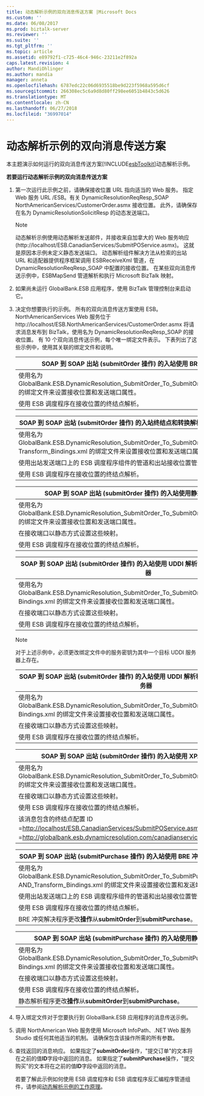 ```yaml
---
title: 动态解析示例的双向消息传送方案 |Microsoft Docs
ms.custom: ''
ms.date: 06/08/2017
ms.prod: biztalk-server
ms.reviewer: ''
ms.suite: ''
ms.tgt_pltfrm: ''
ms.topic: article
ms.assetid: e89792f1-c725-46c4-946c-23211e2f892a
caps.latest.revision: 4
author: MandiOhlinger
ms.author: mandia
manager: anneta
ms.openlocfilehash: 6787edc22c06d6935518be9d223f5968a595d6cf
ms.sourcegitcommit: 266308ec5c6a9d8d80ff298ee6051b4843c5d626
ms.translationtype: MT
ms.contentlocale: zh-CN
ms.lasthandoff: 06/27/2018
ms.locfileid: "36997014"
---
```

# <a name="two-way-messaging-scenarios-for-the-dynamic-resolution-sample"></a>动态解析示例的双向消息传送方案
本主题演示如何运行的双向消息传送方案[!INCLUDE[esbToolkit](../includes/esbtoolkit-md.md)]动态解析示例。  

 **若要运行动态解析示例的双向消息传送方案**  

1. 第一次运行此示例之前，请确保接收位置 URL 指向适当的 Web 服务。 指定 Web 服务 URL /ESB。有关 DynamicResolutionReqResp_SOAP NorthAmericanServices/CustomerOrder.asmx 接收位置。 此外，请确保存在名为 DynamicResolutionSolicitResp 的动态发送端口。  

   > [!NOTE]
   >  动态解析示例使用动态解析发送邮件，并接收来自加拿大的 Web 服务响应 (http://localhost/ESB.CanadianServices/SubmitPOService.asmx)。 这就是原因本示例未定义静态发送端口。 动态解析组件解决方法从检索的出站 URL 和适配器提供程序框架调用 ESBReceiveXml 管道，在 DynamicResolutionReqResp_SOAP 中配置的接收位置。 在某些双向消息传送示例中，ESBMapSend 管道解析和执行 Microsoft BizTalk 映射。  

2. 如果尚未运行 GlobalBank.ESB 应用程序，使用 BizTalk 管理控制台来启动它。  

3. 决定你想要执行的示例。 所有的双向消息传送方案使用 ESB。NorthAmericanServices Web 服务位于 http://localhost/ESB.NorthAmericanServices/CustomerOrder.asmx 将请求消息发布到 BizTalk，使用名为 DynamicResolutionReqResp_SOAP 的接收位置。 有 10 个双向消息传送示例，每个唯一绑定文件表示。 下表列出了这些示例中，使用其关联的绑定文件和说明。  

   |SOAP 到 SOAP 出站 (submitOrder 操作) 的入站使用 BRE 冲突解决程序|  
   |---------------------------------------------------------------------------------|  
   |使用名为 GlobalBank.ESB.DynamicResolution_SubmitOrder_To_SubmitOrder_BRE_Bindings.xml 的绑定文件来设置接收位置和发送端口属性。|  
   |使用 ESB 调度程序在接收位置的终结点解析。|  

   |SOAP 到 SOAP 出站 (submitOrder 操作) 的入站终结点和转换解析使用 BRE 冲突解决程序|  
   |----------------------------------------------------------------------------------------------------------------------------|  
   |使用名为 GlobalBank.ESB.DynamicResolution_SubmitOrder_To_SubmitOrder_BRE_Routing_AND_ Transform_Bindings.xml 的绑定文件来设置接收位置和发送端口属性。|  
   |使用出站发送端口上的 ESB 调度程序组件的管道和出站接收位置管道动态解析和执行映射。|  
   |使用 ESB 调度程序在接收位置的终结点解析。|  

   |SOAP 到 SOAP 出站 (submitOrder 操作) 的入站使用静态的冲突解决程序|  
   |------------------------------------------------------------------------------------|  
   |使用名为 GlobalBank.ESB.DynamicResolution_SubmitOrder_To_SubmitOrder_STATIC_Bindings.xml 的绑定文件来设置接收位置和发送端口属性。|  
   |在接收端口以静态方式设置这些映射。|  
   |使用 ESB 调度程序在接收位置的终结点解析。|  

   |SOAP 到 SOAP 出站 (submitOrder 操作) 的入站使用 UDDI 解析程序对 Microsoft UDDI 服务器|  
   |--------------------------------------------------------------------------------------------------------------------|  
   |使用名为 GlobalBank.ESB.DynamicResolution_SubmitOrder_To_SubmitOrder_UDDI_MSFTREGISTRY_ Bindings.xml 的绑定文件来设置接收位置和发送端口属性。|  
   |在接收端口以静态方式设置这些映射。|  
   |使用 ESB 调度程序在接收位置的终结点解析。|  

   > [!NOTE]
   >  对于上述示例中，必须更改绑定文件中的服务密钥为其中一个目标 UDDI 服务器上存在。  

   |SOAP 到 SOAP 出站 (submitOrder 操作) 的入站使用 UDDI 解析程序针对 SOA 软件 UDDI 服务器|  
   |-----------------------------------------------------------------------------------------------------------------------|  
   |使用名为 GlobalBank.ESB.DynamicResolution_SubmitOrder_To_SubmitOrder_UDDI_SOAREGISTRY_ Bindings.xml 的绑定文件来设置接收位置和发送端口属性。|  
   |在接收端口以静态方式设置这些映射。|  
   |使用 ESB 调度程序在接收位置的终结点解析。|  

   |                                                            SOAP 到 SOAP 出站 (submitOrder 操作) 的入站使用 XPATH 冲突解决程序                                                            |
   |---------------------------------------------------------------------------------------------------------------------------------------------------------------------------------------------------|
   |                 使用名为 GlobalBank.ESB.DynamicResolution_SubmitOrder_To_SubmitOrder_XPATH_Bindings.xml 的绑定文件来设置接收位置和发送端口属性。                  |
   |                                                                           在接收端口以静态方式设置这些映射。                                                                           |
   |                                                             使用 ESB 调度程序在接收位置的终结点解析。                                                              |
   | 该消息包含的终结点配置 ID =<http://localhost/ESB.CanadianServices/SubmitPOService.asmx>和 customerName =<http://globalbank.esb.dynamicresolution.com/canadianservices/>。 |

   |SOAP 到 SOAP 出站 (submitPurchase 操作) 的入站使用 BRE 冲突解决程序终结点和转换解析|  
   |---------------------------------------------------------------------------------------------------------------------------|  
   |使用名为 GlobalBank.ESB.DynamicResolution_SubmitOrder_To_SubmitPurchaseOrder_BRE_Routing_ AND_Transform_Bindings.xml 的绑定文件来设置接收位置和发送端口属性。|  
   |使用出站发送端口上的 ESB 调度程序组件的管道和出站接收位置管道动态解析和执行映射。|  
   |使用 ESB 调度程序在接收位置的终结点解析。|  
   |BRE 冲突解决程序更改**操作**从**submitOrder**到**submitPurchase**。|  

   |                                              SOAP 到 SOAP 出站 (submitPurchase 操作) 的入站使用静态的冲突解决程序                                               |
   |----------------------------------------------------------------------------------------------------------------------------------------------------------------------------|
   | 使用名为 GlobalBank.ESB.DynamicResolution_SubmitOrder_To_SubmitPurchaseOrder_STATIC_ Bindings.xml 的绑定文件来设置接收位置和发送端口属性。 |
   |                                                               在接收端口以静态方式设置这些映射。                                                                |
   |                                                  使用 ESB 调度程序在接收位置的终结点解析。                                                  |
   |                                           静态解析程序更改**操作**从**submitOrder**到**submitPurchase**。                                           |


4. 导入绑定文件对于您要执行到 GlobalBank.ESB 应用程序的消息传送示例。  

5. 调用 NorthAmerican Web 服务使用 Microsoft InfoPath、.NET Web 服务 Studio 或任何其他适当的机制。 请确保包含该操作所需的所有参数。  

6. 查找返回的消息响应。 如果指定了**submitOrder**操作，"提交订单"的文本将在之前的值**ID**字段中返回的消息。 如果指定了**submitPurchase**操作，"提交购买"的文本将在之前的值**ID**字段中返回的消息。  

   若要了解此示例如何使用 ESB 调度程序和 ESB 调度程序反汇编程序管道组件，请参阅[动态解析示例的工作原理](../esb-toolkit/how-the-dynamic-resolution-sample-works.md)。